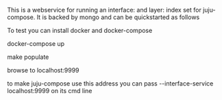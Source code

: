 This is a webservice for running an interface: and layer: index set 
for juju-compose. It is backed by mongo and can be quickstarted as follows

To test you can install docker and docker-compose

docker-compose up

make populate

browse to localhost:9999

to make juju-compose use this address you can pass --interface-service localhost:9999
on its cmd line
